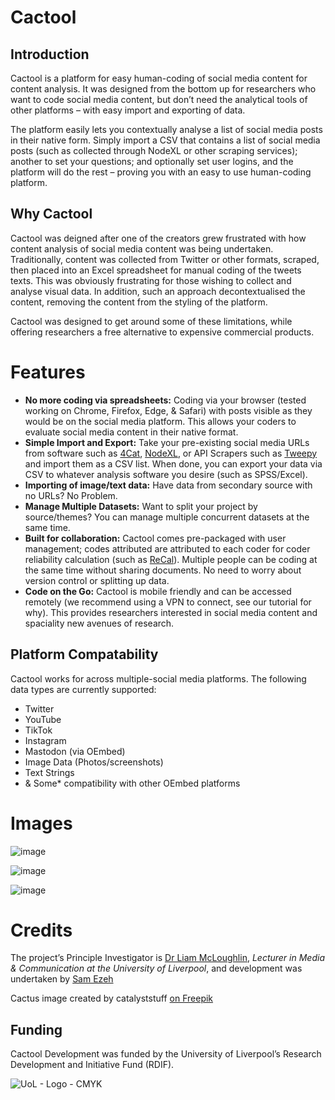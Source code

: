 # Cactool
## Introduction
Cactool is a platform for easy human-coding of social media content for content analysis. It was designed from the bottom up for researchers who want to code social media content, but don’t need the analytical tools of other platforms – with easy import and exporting of data.

The platform easily lets you contextually analyse a list of social media posts in their native form. Simply import a CSV that contains a list of social media posts (such as collected through NodeXL or other scraping services); another to set your questions; and optionally set user logins, and the platform will do the rest – proving you with an easy to use human-coding platform.

## Why Cactool

Cactool was deigned after one of the creators grew frustrated with how content analysis of social media content was being undertaken. Traditionally, content was collected from Twitter or other formats, scraped, then placed into an Excel spreadsheet for manual coding of the tweets texts. This was obviously frustrating for those wishing to collect and analyse visual data. In addition, such an approach decontextualised the content, removing the content from the styling of the platform.

Cactool was designed to get around some of these limitations, while offering researchers a free alternative to expensive commercial products.

# Features
- **No more coding via spreadsheets:** Coding via your browser (tested working on Chrome, Firefox, Edge, & Safari) with posts visible as they would be on the social media platform. This allows your coders to evaluate social media content in their native format.
- **Simple Import and Export:** Take your pre-existing social media URLs from software such as [4Cat](https://github.com/digitalmethodsinitiative/4cat), [NodeXL](https://www.smrfoundation.org/nodexl/), or API Scrapers such as [Tweepy](https://www.tweepy.org/) and import them as a CSV list. When done, you can export your data via CSV to whatever analysis software you desire (such as SPSS/Excel).
- **Importing of image/text data:** Have data from secondary source with no URLs? No Problem.
- **Manage Multiple Datasets:** Want to split your project by source/themes? You can manage multiple concurrent datasets at the same time.
- **Built for collaboration:** Cactool comes pre-packaged with user management; codes attributed are attributed to each coder for coder reliability calculation (such as [ReCal](http://dfreelon.org/utils/recalfront/)). Multiple people can be coding at the same time without sharing documents. No need to worry about version control or splitting up data.
- **Code on the Go:** Cactool is mobile friendly and can be accessed remotely (we recommend using a VPN to connect, see our tutorial for why). This provides researchers interested in social media content and spaciality new avenues of research.

## Platform Compatability

Cactool works for across multiple-social media platforms. The following data types are currently supported:
- Twitter
- YouTube
- TikTok
- Instagram
- Mastodon (via OEmbed)
- Image Data (Photos/screenshots)
- Text Strings
- & Some* compatibility with other OEmbed platforms

# Images
   
<picture>![image](https://github.com/cactool/cactool.github.io/assets/11173283/5052f998-18aa-4c00-bc9d-8b287616b93f)</picture>  

<picture>![image](https://github.com/cactool/cactool.github.io/assets/11173283/96c799ee-3ff7-432b-8723-6386b1d3744c)</picture>

<picture>![image](https://github.com/cactool/cactool.github.io/assets/11173283/3599c7ba-beb1-4a56-81f1-b373647d3083)</picture>  



# Credits
The project’s Principle Investigator is [Dr Liam McLoughlin](https://Leelum.com), *Lecturer in Media & Communication at the University of Liverpool*, and development was undertaken by [Sam Ezeh](https://github.com/dignissimus)

Cactus image created by catalyststuff [on Freepik](https://www.freepik.com/author/catalyststuff)

## Funding
Cactool Development was funded by the University of Liverpool’s Research Development and Initiative Fund (RDIF).

![UoL - Logo - CMYK](https://user-images.githubusercontent.com/11173283/210178161-3070e2df-68a8-4128-8b1b-43453571c85b.png)
